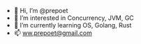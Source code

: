 - 👋 Hi, I’m @prepoet
- 👀 I’m interested in Concurrency, JVM, GC
- 🌱 I’m currently learning OS, Golang, Rust
- 📫 ww.prepoet@gmail.com
